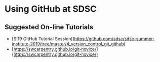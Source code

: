 # Using GitHub at SDSC

## Suggested On-line Tutorials

* [SI19 GitHub Tutorial Session[(https://github.com/sdsc/sdsc-summer-institute-2019/tree/master/4_version_control_git_github)
* [https://swcarpentry.github.io/git-novice/](https://swcarpentry.github.io/git-novice/)
